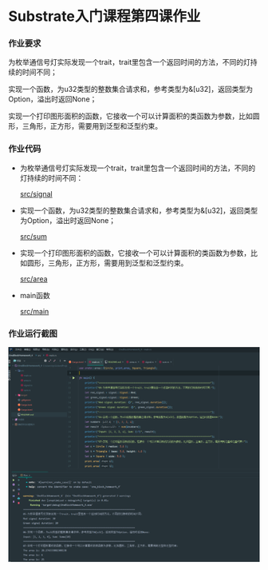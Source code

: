 # Substrate入门课程第四课作业
### 作业要求
为枚举通信号灯实际发现一个trait，trait里包含一个返回时间的方法，不同的灯持续的时间不同；

实现一个函数，为u32类型的整数集合请求和，参考类型为&[u32]，返回类型为Option，溢出时返回None；

实现一个打印图形面积的函数，它接收一个可以计算面积的类函数为参数，比如圆形，三角形，正方形，需要用到泛型和泛型约束。

### 作业代码
- 为枚举通信号灯实际发现一个trait，trait里包含一个返回时间的方法，不同的灯持续的时间不同：

    [src/signal](src/signal.rs)

- 实现一个函数，为u32类型的整数集合请求和，参考类型为&[u32]，返回类型为Option，溢出时返回None；

    [src/sum](src/sum.rs)

- 实现一个打印图形面积的函数，它接收一个可以计算面积的类函数为参数，比如圆形，三角形，正方形，需要用到泛型和泛型约束。

    [src/area](src/area.rs)

- main函数

    [src/main](src/main.rs)

### 作业运行截图
<img src="作业运行截图.png">
